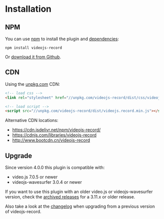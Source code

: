 # Installation

## NPM

You can use [npm](https://www.npmjs.org) to install the plugin and
[dependencies](dependencies.md):

```console
npm install videojs-record
```

Or [download it from Github](https://github.com/collab-project/videojs-record/releases).

## CDN

Using the [unpkg.com](https://unpkg.com) CDN:

```html
<!-- load css -->
<link rel="stylesheet" href="//unpkg.com/videojs-record/dist/css/videojs.record.min.css">

<!-- load script -->
<script src="//unpkg.com/videojs-record/dist/videojs.record.min.js"></script>
```

Alternative CDN locations:

- https://cdn.jsdelivr.net/npm/videojs-record/
- https://cdnjs.com/libraries/videojs-record
- http://www.bootcdn.cn/videojs-record

## Upgrade

Since version 4.0.0 this plugin is compatible with:

- video.js 7.0.5 or newer
- videojs-wavesurfer 3.0.4 or newer

If you want to use this plugin with an older video.js or videojs-wavesurfer version,
check the [archived releases](https://github.com/collab-project/videojs-record/releases)
for a 3.11.x or older release.

Also take a look at the [changelog](changelog.md) when upgrading from a previous
version of videojs-record.

